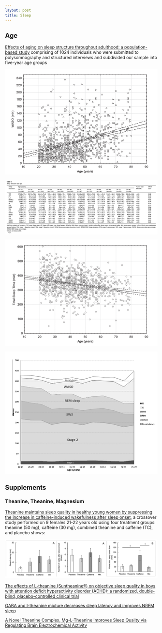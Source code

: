 ```yaml
---
layout: post
title: Sleep
---
```


## Age

[Effects of aging on sleep structure throughout adulthood: a population-based study](https://pubmed.ncbi.nlm.nih.gov/24657204/) comprising of 1024 individuals who were submitted to polysomnography and structured interviews and subdivided
our sample into five-year age groups

![alt text](waso.png)

![alt text](percentiles.png)

![alt text](tst.png)

![alt text](percentile_plot.png)


## Supplements

### Theanine, Theanine, Magnesium

[Theanine maintains sleep quality in healthy young women by suppressing the increase in caffeine-induced wakefulness after sleep onset](https://pubs.rsc.org/en/content/articlehtml/2023/fo/d3fo01247f), a crossover study performed on 9 females 21-22 years old using four treatment groups: theanine (50 mg), caffeine (30 mg), combined theanine and caffeine (TC), and placebo shows:

![alt text](theanine_waso.png)

[The effects of L-theanine (Suntheanine®) on objective sleep quality in boys with attention deficit hyperactivity disorder (ADHD): a randomized, double-blind, placebo-controlled clinical trial](https://pubmed.ncbi.nlm.nih.gov/22214254/)

[GABA and l-theanine mixture decreases sleep latency and improves NREM sleep](https://www.tandfonline.com/doi/full/10.1080/13880209.2018.1557698)

[A Novel Theanine Complex, Mg-L-Theanine Improves Sleep Quality via Regulating Brain Electrochemical Activity
](https://www.frontiersin.org/journals/nutrition/articles/10.3389/fnut.2022.874254/full)